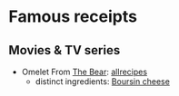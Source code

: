 
# Famous receipts

## Movies & TV series

- Omelet From [The Bear](https://en.wikipedia.org/wiki/The_Bear_(TV_series)):
  [allrecipes](https://www.allrecipes.com/how-to-make-the-omelet-from-the-bear-7560284)
  - distinct ingredients: [Boursin cheese](https://en.m.wikipedia.org/wiki/Boursin_cheese)
